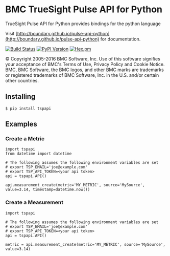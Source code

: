 BMC TrueSight Pulse API for Python
==================================

TrueSight Pulse API for Python provides bindings for the python language

Visit [http://boundary.github.io/pulse-api-python](http://boundary.github.io/pulse-api-python) for documentation.


[![Build Status](https://travis-ci.org/boundary/pulse-api-python.svg?branch=master)](https://travis-ci.org/boundary/pulse-api-python)
[![PyPI Version](http://img.shields.io/pypi/v/tspapi.svg)](https://pypi.python.org/pypi/tspapi)
[![Hex.pm](https://img.shields.io/hexpm/l/plug.svg?maxAge=2592000)]()


© Copyright 2005-2016 BMC Software, Inc. Use of this software signifies your acceptance of BMC's Terms of Use, Privacy Policy and Cookie Notice. BMC, BMC Software, the BMC logos, and other BMC marks are trademarks or registered trademarks of BMC Software, Inc. in the U.S. and/or certain other countries.

## Installing

```
$ pip install tspapi
```

## Examples

### Create a Metric

```
import tspapi
from datetime import datetime

# The following assumes the following environment variables are set
# export TSP_EMAIL='joe@example.com'
# export TSP_API_TOKEN=<your api token>
api = tspapi.API()

api.measurement_create(metric='MY_METRIC', source='MySource', value=3.14, timestamp=datetime.now())
```

### Create a Measurement

```
import tspapi

# The following assumes the following environment variables are set
# export TSP_EMAIL='joe@example.com'
# export TSP_API_TOKEN=<your api token>
api = tspapi.API()

metric = api.measurement_create(metric='MY_METRIC', source='MySource', value=3.14)
```

